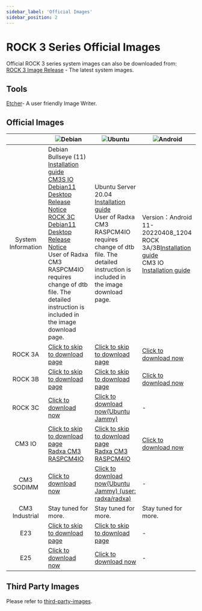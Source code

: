 ```yaml
---
sidebar_label: 'Official Images'
sidebar_position: 2
---
```


# ROCK 3 Series Official Images

Official ROCK 3 series system images can also be downloaded from:  
[ROCK 3 Image Release](https://github.com/radxa/debos-radxa/releases/latest) - The latest system images.  

## Tools

[Etcher](https://etcher.balena.io/)- A user friendly Image Writer.

## Official Images

||![Debian](/img/Debian-logo.webp)|![Ubuntu](/img/Ubuntu-logo.webp)|![Android](/img/Android-Logo.webp)|
|:-:|-|-|-|
|System Information|Debian Bullseye (11)<br/>[Installation guide](https://wiki.radxa.com/Rock3/Debian)<br/>[CM3S IO Debian11 Desktop Release Notice](https://forum.radxa.com/t/230331-system-release-notice-for-rock-3c/15678)<br/>[ROCK 3C Debian11 Desktop Release Notice](https://forum.radxa.com/t/230428-system-release-notice-for-rock-3c/16282)<br/>User of Radxa CM3 RASPCM4IO requires change of dtb file. The detailed instruction is included in the image download page.|Ubuntu Server 20.04<br/>[Installation guide](https://wiki.radxa.com/Rock3/Ubuntu)<br/>User of Radxa CM3 RASPCM4IO requires change of dtb file. The detailed instruction is included in the image download page.|Version：Android 11-20220408_1204<br/>ROCK 3A/3B[Installation guide](https://wiki.radxa.com/Rock3/install/usb-install)<br/>CM3 IO [Installation guide](https://wiki.radxa.com/Rock3/installusb-install-radxa-cm3-io)|
|ROCK 3A|[Click to skip to download page](https://github.com/radxa-build/rock-3a/releases/latest)|[Click to skip to download page](https://github.com/radxa-build/rock-3a/releases/latest)|[Click to download now](https://dl.radxa.com/rock3/images/android/rock3a-android11-20220408_1204-gpt.img.xz)|
|ROCK 3B|[Click to skip to download page](https://github.com/radxa-build/rock-3b/releases/latest)|[Click to skip to download page](https://github.com/radxa-build/rock-3b/releases/latest)|[Click to download now](https://dl.radxa.com/rock3/images/android/rock3b-android11-20220408_1204-gpt.img.xz)|
|ROCK 3C|[Click to download now](https://github.com/radxa-build/rock-3c/releases/download/b36/rock-3c_debian_bullseye_xfce_b36.img.xz)|[Click to download now(Ubuntu Jammy)](https://github.com/radxa-build/rock-3c/releases/download/b36/rock-3c_ubuntu_jammy_cli_b36.img.xz)|-|
|CM3 IO|[Click to skip to download page](https://github.com/radxa-build/radxa-cm3-io/releases/latest)<br/>[Radxa CM3 RASPCM4IO](https://github.com/radxa-build/radxa-cm3-io/releases/latest)|[Click to skip to download page](https://github.com/radxa-build/radxa-cm3-io/releases/latest)<br/>[Radxa CM3 RASPCM4IO](https://github.com/radxa-build/radxa-cm3-io/releases/latest)|[Click to download now](https://dl.radxa.com/rock3/images/android/rock_cm3io-android11-20220408_1204-gpt.img.xz)|
|CM3 SODIMM|[Click to download now](https://github.com/radxa-build/radxa-cm3-sodimm-io/releases/download/b24/radxa-cm3-sodimm-io_debian_bullseye_xfce_b24.img.xz)|[Click to download now(Ubuntu Jammy) (user: radxa/radxa)](https://github.com/radxa-build/radxa-cm3-sodimm-io/releases/download/b24/radxa-cm3-sodimm-io_ubuntu_jammy_cli_b24.img.xz)|-|
|CM3 Industrial |Stay tuned for more.|Stay tuned for more.|Stay tuned for more.|
|E23|[Click to skip to download page](https://github.com/radxa-build/radxa-e23/releases/latest)|[Click to skip to download page](https://github.com/radxa-build/radxa-e23/releases/latest)|-|
|E25|[Click to download now](https://github.com/radxa/debos-radxa/releases/download/20221028-0344/radxa-e25-debian-bullseye-xfce4-arm64-20221028-0509-gpt.img.xz)|[Click to download now](https://github.com/radxa/debos-radxa/releases/download/20221028-0344/radxa-e25-ubuntu-focal-server-arm64-20221028-0448-gpt.img.xz)|-|

##  Third Party Images

Please refer to [third-party-images](./alternative-os/third-party-images).

